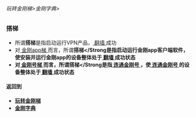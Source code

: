###### 玩转金刚梯>金刚字典>

### 搭梯
- 所谓<Strong>搭梯</Strong>是指启动运行VPN产品，[ 翻墙 ](https://github.com/a2zitpro/web/blob/master/LadderFree/kkDictionary/OverTheWall.md)成功
- 对[ 金刚app梯 ]()而言，所谓<Strong>搭梯</Strong是指启动运行金刚app客户端软件，使安装并运行金刚app的设备整体处于[ 翻墙 ](https://github.com/a2zitpro/web/blob/master/LadderFree/kkDictionary/OverTheWall.md)成功状态
- 对[ 金刚号梯  ]()而言，所谓<Strong>搭梯</Strong是指[ 连通金刚号 ](https://github.com/a2zitpro/web/blob/master/LadderFree/kkDictionary/kkidsusage.md)，使[ 连通金刚号 ](https://github.com/a2zitpro/web/blob/master/LadderFree/kkDictionary/kkidsusage.md)的设备整体处于[ 翻墙 ](https://github.com/a2zitpro/web/blob/master/LadderFree/kkDictionary/OverTheWall.md)成功状态


#### 返回到
- [玩转金刚梯](https://github.com/a2zitpro/web/blob/master/LadderFree/main.md)
- [金刚字典](https://github.com/a2zitpro/web/blob/master/LadderFree/kkDictionary/kkDictionary.md)
